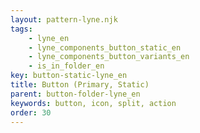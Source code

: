 ```yaml
---
layout: pattern-lyne.njk
tags: 
    - lyne_en
    - lyne_components_button_static_en
    - lyne_components_button_variants_en
    - is_in_folder_en
key: button-static-lyne_en
title: Button (Primary, Static)
parent: button-folder-lyne_en
keywords: button, icon, split, action
order: 30
---
```

